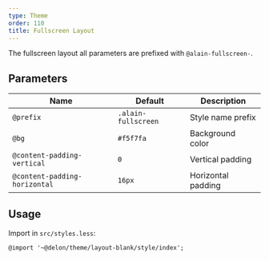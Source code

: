 ```yaml
---
type: Theme
order: 110
title: Fullscreen Layout
---
```


The fullscreen layout all parameters are prefixed with `@alain-fullscreen-`.

## Parameters

| Name | Default | Description |
| --- | --- | --- |
| `@prefix` | `.alain-fullscreen` | Style name prefix |
| `@bg` | `#f5f7fa` | Background color |
| `@content-padding-vertical` | `0` | Vertical padding |
| `@content-padding-horizontal` | `16px` | Horizontal padding |

## Usage

Import in `src/styles.less`:

```less
@import '~@delon/theme/layout-blank/style/index';
```


